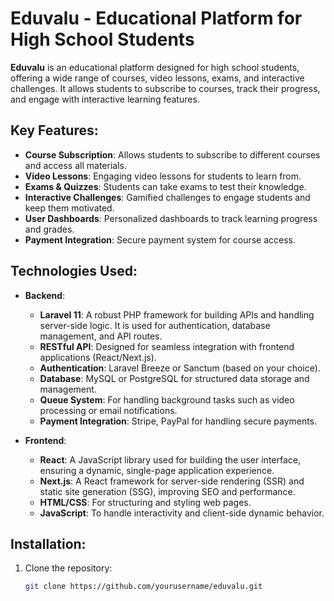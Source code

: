 # Eduvalu - Educational Platform for High School Students

**Eduvalu** is an educational platform designed for high school students, offering a wide range of courses, video lessons, exams, and interactive challenges. It allows students to subscribe to courses, track their progress, and engage with interactive learning features.

## Key Features:
- **Course Subscription**: Allows students to subscribe to different courses and access all materials.
- **Video Lessons**: Engaging video lessons for students to learn from.
- **Exams & Quizzes**: Students can take exams to test their knowledge.
- **Interactive Challenges**: Gamified challenges to engage students and keep them motivated.
- **User Dashboards**: Personalized dashboards to track learning progress and grades.
- **Payment Integration**: Secure payment system for course access.

## Technologies Used:
- **Backend**:
  - **Laravel 11**: A robust PHP framework for building APIs and handling server-side logic. It is used for authentication, database management, and API routes.
  - **RESTful API**: Designed for seamless integration with frontend applications (React/Next.js).
  - **Authentication**: Laravel Breeze or Sanctum (based on your choice).
  - **Database**: MySQL or PostgreSQL for structured data storage and management.
  - **Queue System**: For handling background tasks such as video processing or email notifications.
  - **Payment Integration**: Stripe, PayPal for handling secure payments.
  
- **Frontend**:
  - **React**: A JavaScript library used for building the user interface, ensuring a dynamic, single-page application experience.
  - **Next.js**: A React framework for server-side rendering (SSR) and static site generation (SSG), improving SEO and performance.
  - **HTML/CSS**: For structuring and styling web pages.
  - **JavaScript**: To handle interactivity and client-side dynamic behavior.

## Installation:
1. Clone the repository:
   ```bash
   git clone https://github.com/yourusername/eduvalu.git
